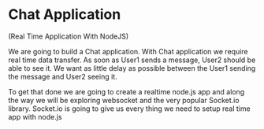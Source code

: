# Chat Application

(Real Time Application With NodeJS)

We are going to build a Chat application. With Chat application we require real time data transfer. As soon as User1 sends a message, User2 should be able to see it. We want as little delay as possible between the User1 sending the message and User2 seeing it.


To get that done we are going to create a realtime node.js app and along the way we will be exploring websocket and the very popular Socket.io library. Socket.io is going to give us every thing we need to setup real time app with node.js